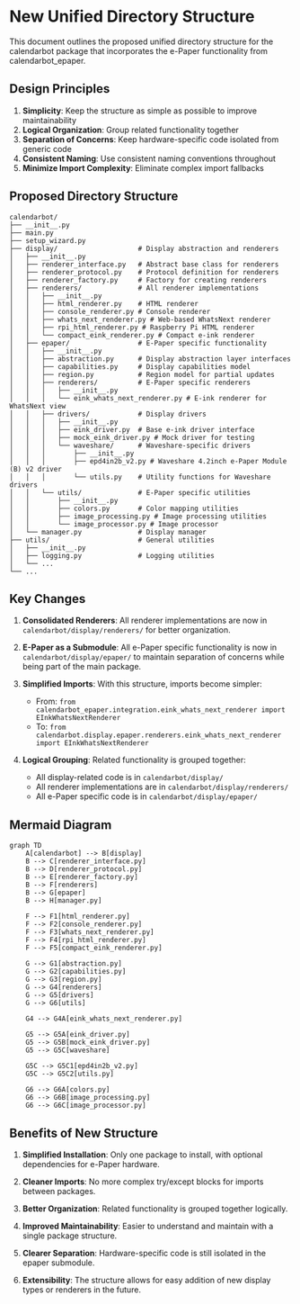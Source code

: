# New Unified Directory Structure

This document outlines the proposed unified directory structure for the calendarbot package that incorporates the e-Paper functionality from calendarbot_epaper.

## Design Principles

1. **Simplicity**: Keep the structure as simple as possible to improve maintainability
2. **Logical Organization**: Group related functionality together
3. **Separation of Concerns**: Keep hardware-specific code isolated from generic code
4. **Consistent Naming**: Use consistent naming conventions throughout
5. **Minimize Import Complexity**: Eliminate complex import fallbacks

## Proposed Directory Structure

```
calendarbot/
├── __init__.py
├── main.py
├── setup_wizard.py
├── display/                    # Display abstraction and renderers
│   ├── __init__.py
│   ├── renderer_interface.py   # Abstract base class for renderers
│   ├── renderer_protocol.py    # Protocol definition for renderers
│   ├── renderer_factory.py     # Factory for creating renderers
│   ├── renderers/              # All renderer implementations
│   │   ├── __init__.py
│   │   ├── html_renderer.py    # HTML renderer
│   │   ├── console_renderer.py # Console renderer
│   │   ├── whats_next_renderer.py # Web-based WhatsNext renderer
│   │   ├── rpi_html_renderer.py # Raspberry Pi HTML renderer
│   │   └── compact_eink_renderer.py # Compact e-ink renderer
│   ├── epaper/                 # E-Paper specific functionality
│   │   ├── __init__.py
│   │   ├── abstraction.py      # Display abstraction layer interfaces
│   │   ├── capabilities.py     # Display capabilities model
│   │   ├── region.py           # Region model for partial updates
│   │   ├── renderers/          # E-Paper specific renderers
│   │   │   ├── __init__.py
│   │   │   └── eink_whats_next_renderer.py # E-ink renderer for WhatsNext view
│   │   ├── drivers/            # Display drivers
│   │   │   ├── __init__.py
│   │   │   ├── eink_driver.py  # Base e-ink driver interface
│   │   │   ├── mock_eink_driver.py # Mock driver for testing
│   │   │   └── waveshare/      # Waveshare-specific drivers
│   │   │       ├── __init__.py
│   │   │       ├── epd4in2b_v2.py # Waveshare 4.2inch e-Paper Module (B) v2 driver
│   │   │       └── utils.py    # Utility functions for Waveshare drivers
│   │   └── utils/              # E-Paper specific utilities
│   │       ├── __init__.py
│   │       ├── colors.py       # Color mapping utilities
│   │       ├── image_processing.py # Image processing utilities
│   │       └── image_processor.py # Image processor
│   └── manager.py              # Display manager
├── utils/                      # General utilities
│   ├── __init__.py
│   ├── logging.py              # Logging utilities
│   └── ...
└── ...
```

## Key Changes

1. **Consolidated Renderers**: All renderer implementations are now in `calendarbot/display/renderers/` for better organization.

2. **E-Paper as a Submodule**: All e-Paper specific functionality is now in `calendarbot/display/epaper/` to maintain separation of concerns while being part of the main package.

3. **Simplified Imports**: With this structure, imports become simpler:
   - From: `from calendarbot_epaper.integration.eink_whats_next_renderer import EInkWhatsNextRenderer`
   - To: `from calendarbot.display.epaper.renderers.eink_whats_next_renderer import EInkWhatsNextRenderer`

4. **Logical Grouping**: Related functionality is grouped together:
   - All display-related code is in `calendarbot/display/`
   - All renderer implementations are in `calendarbot/display/renderers/`
   - All e-Paper specific code is in `calendarbot/display/epaper/`

## Mermaid Diagram

```mermaid
graph TD
    A[calendarbot] --> B[display]
    B --> C[renderer_interface.py]
    B --> D[renderer_protocol.py]
    B --> E[renderer_factory.py]
    B --> F[renderers]
    B --> G[epaper]
    B --> H[manager.py]
    
    F --> F1[html_renderer.py]
    F --> F2[console_renderer.py]
    F --> F3[whats_next_renderer.py]
    F --> F4[rpi_html_renderer.py]
    F --> F5[compact_eink_renderer.py]
    
    G --> G1[abstraction.py]
    G --> G2[capabilities.py]
    G --> G3[region.py]
    G --> G4[renderers]
    G --> G5[drivers]
    G --> G6[utils]
    
    G4 --> G4A[eink_whats_next_renderer.py]
    
    G5 --> G5A[eink_driver.py]
    G5 --> G5B[mock_eink_driver.py]
    G5 --> G5C[waveshare]
    
    G5C --> G5C1[epd4in2b_v2.py]
    G5C --> G5C2[utils.py]
    
    G6 --> G6A[colors.py]
    G6 --> G6B[image_processing.py]
    G6 --> G6C[image_processor.py]
```

## Benefits of New Structure

1. **Simplified Installation**: Only one package to install, with optional dependencies for e-Paper hardware.

2. **Cleaner Imports**: No more complex try/except blocks for imports between packages.

3. **Better Organization**: Related functionality is grouped together logically.

4. **Improved Maintainability**: Easier to understand and maintain with a single package structure.

5. **Clearer Separation**: Hardware-specific code is still isolated in the epaper submodule.

6. **Extensibility**: The structure allows for easy addition of new display types or renderers in the future.